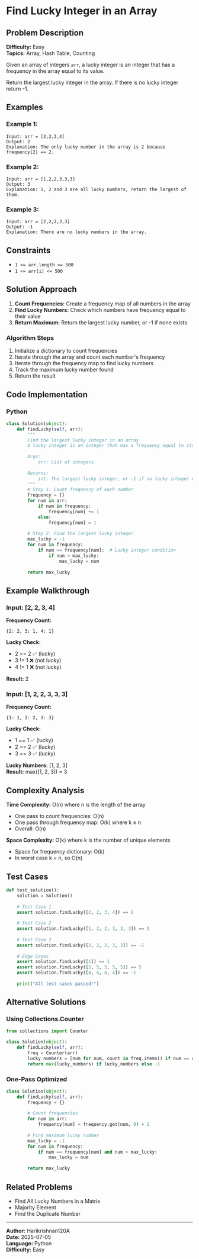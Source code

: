 # Find Lucky Integer in an Array

## Problem Description
**Difficulty:** Easy  
**Topics:** Array, Hash Table, Counting

Given an array of integers `arr`, a lucky integer is an integer that has a frequency in the array equal to its value.

Return the largest lucky integer in the array. If there is no lucky integer return -1.

## Examples

### Example 1:
```
Input: arr = [2,2,3,4]
Output: 2
Explanation: The only lucky number in the array is 2 because frequency[2] == 2.
```

### Example 2:
```
Input: arr = [1,2,2,3,3,3]
Output: 3
Explanation: 1, 2 and 3 are all lucky numbers, return the largest of them.
```

### Example 3:
```
Input: arr = [2,2,2,3,3]
Output: -1
Explanation: There are no lucky numbers in the array.
```

## Constraints
- `1 <= arr.length <= 500`
- `1 <= arr[i] <= 500`

## Solution Approach

1. **Count Frequencies:** Create a frequency map of all numbers in the array
2. **Find Lucky Numbers:** Check which numbers have frequency equal to their value
3. **Return Maximum:** Return the largest lucky number, or -1 if none exists

### Algorithm Steps
1. Initialize a dictionary to count frequencies
2. Iterate through the array and count each number's frequency
3. Iterate through the frequency map to find lucky numbers
4. Track the maximum lucky number found
5. Return the result

## Code Implementation

### Python

```python
class Solution(object):
    def findLucky(self, arr):
        """
        Find the largest lucky integer in an array.
        A lucky integer is an integer that has a frequency equal to its value.
        
        Args:
            arr: List of integers
        
        Returns:
            int: The largest lucky integer, or -1 if no lucky integer exists
        """
        # Step 1: Count frequency of each number
        frequency = {}
        for num in arr:
            if num in frequency:
                frequency[num] += 1
            else:
                frequency[num] = 1
        
        # Step 2: Find the largest lucky integer
        max_lucky = -1
        for num in frequency:
            if num == frequency[num]:  # Lucky integer condition
                if num > max_lucky:
                    max_lucky = num
        
        return max_lucky
```

## Example Walkthrough

### Input: [2, 2, 3, 4]

**Frequency Count:**
```
{2: 2, 3: 1, 4: 1}
```

**Lucky Check:**
- 2 == 2 ✅ (lucky)
- 3 != 1 ❌ (not lucky)
- 4 != 1 ❌ (not lucky)

**Result:** 2

### Input: [1, 2, 2, 3, 3, 3]

**Frequency Count:**
```
{1: 1, 2: 2, 3: 3}
```

**Lucky Check:**
- 1 == 1 ✅ (lucky)
- 2 == 2 ✅ (lucky)
- 3 == 3 ✅ (lucky)

**Lucky Numbers:** [1, 2, 3]  
**Result:** max([1, 2, 3]) = 3

## Complexity Analysis

**Time Complexity:** O(n) where n is the length of the array
- One pass to count frequencies: O(n)
- One pass through frequency map: O(k) where k ≤ n
- Overall: O(n)

**Space Complexity:** O(k) where k is the number of unique elements
- Space for frequency dictionary: O(k)
- In worst case k = n, so O(n)

## Test Cases

```python
def test_solution():
    solution = Solution()
    
    # Test Case 1
    assert solution.findLucky([2, 2, 3, 4]) == 2
    
    # Test Case 2
    assert solution.findLucky([1, 2, 2, 3, 3, 3]) == 3
    
    # Test Case 3
    assert solution.findLucky([2, 2, 2, 3, 3]) == -1
    
    # Edge Cases
    assert solution.findLucky([1]) == 1
    assert solution.findLucky([5, 5, 5, 5, 5]) == 5
    assert solution.findLucky([4, 4, 4, 4]) == -1
    
    print("All test cases passed!")
```

## Alternative Solutions

### Using Collections.Counter

```python
from collections import Counter

class Solution(object):
    def findLucky(self, arr):
        freq = Counter(arr)
        lucky_numbers = [num for num, count in freq.items() if num == count]
        return max(lucky_numbers) if lucky_numbers else -1
```

### One-Pass Optimized

```python
class Solution(object):
    def findLucky(self, arr):
        frequency = {}
        
        # Count frequencies
        for num in arr:
            frequency[num] = frequency.get(num, 0) + 1
        
        # Find maximum lucky number
        max_lucky = -1
        for num in frequency:
            if num == frequency[num] and num > max_lucky:
                max_lucky = num
        
        return max_lucky
```

## Related Problems
- Find All Lucky Numbers in a Matrix
- Majority Element
- Find the Duplicate Number

---

**Author:** Harikrishnan120A  
**Date:** 2025-07-05  
**Language:** Python  
**Difficulty:** Easy
